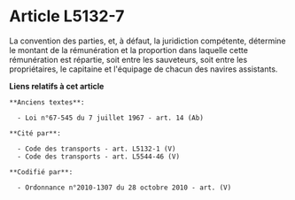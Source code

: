 # Article L5132-7

La convention des parties, et, à défaut, la juridiction compétente, détermine le montant de la rémunération et la proportion
dans laquelle cette rémunération est répartie, soit entre les sauveteurs, soit entre les propriétaires, le capitaine et
l'équipage de chacun des navires assistants.

**Liens relatifs à cet article**

	**Anciens textes**:

	  - Loi n°67-545 du 7 juillet 1967 - art. 14 (Ab)

	**Cité par**:

	  - Code des transports - art. L5132-1 (V)
	  - Code des transports - art. L5544-46 (V)

	**Codifié par**:

	  - Ordonnance n°2010-1307 du 28 octobre 2010 - art. (V)
